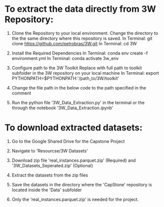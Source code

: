 # To extract the data directly from 3W Repository: 

1. Clone the Repository to your local environment.
Change the directory to the the same directory where this repository is saved.
In Terminal: git clone https://github.com/petrobras/3W.git
In Terminal: cd 3W

2. Install the Required Dependencies
In Terminal: conda env create -f environment.yml
In Terminal: conda activate 3w_env

3. Configure path to the 3W Toolkit
Replace with full path to toolkit subfolder in the 3W repository on your local machine
In Terminal: export PYTHONPATH=$PYTHONPATH:'/path_to/3W/toolkit'

4. Change the file path in the below code to the path specified in the comment

5. Run the python file '3W_Data_Extraction.py' in the terminal or the through the notebook '3W_Data_Extraction.ipynb'


# To download extracted datasets:

1. Go to the Google Shared Drive for the Capstone Project

2. Navigate to 'Resourcse/3W Datasets'

3. Download zip file 'real_instances.parquet.zip' (Required) and '3W_Datasets_Seperated.zip' (Optional)

4. Extract the datasets from the zip files 

5. Save the datasets in the directory where the 'CapStone' repository is located inside the 'Data' subfolder

6. Only the 'real_instances.parquet.zip' is needed for the project. 